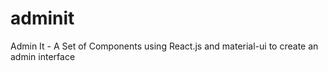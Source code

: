# adminit
Admin It - A Set of Components using React.js and material-ui to create an admin interface
